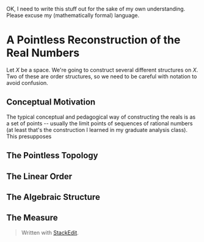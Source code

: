 OK, I need to write this stuff out for the sake of my own understanding. Please excuse my (mathematically formal) language. 

# A Pointless Reconstruction of the Real Numbers
Let $X$ be a space. We're going to construct several different structures on $X$. Two of these are order structures, so we need to be careful with notation to avoid confusion.

## Conceptual Motivation
The typical conceptual and pedagogical way of constructing the reals is as a set of points -- usually the limit points of sequences of rational numbers (at least that's the construction I learned in my graduate analysis class). This presupposes 

## The Pointless Topology

## The Linear Order

## The Algebraic Structure

## The Measure


> Written with [StackEdit](https://stackedit.io/).
<!--stackedit_data:
eyJoaXN0b3J5IjpbMjk1NzgzNTU5LDE3MDIxNDY1NzBdfQ==
-->